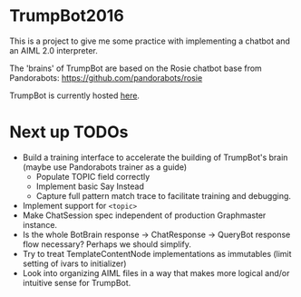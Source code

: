 # TrumpBot2016

This is a project to give me some practice with implementing a chatbot
and an AIML 2.0 interpreter.

The 'brains' of TrumpBot are based on the Rosie chatbot base from Pandorabots: https://github.com/pandorabots/rosie

TrumpBot is currently hosted [here](http://shielded-fortress-9359.herokuapp.com/).

# Next up TODOs

* Build a training interface to accelerate the building of TrumpBot's brain (maybe use Pandorabots trainer as a guide)
    * Populate TOPIC field correctly
    * Implement basic Say Instead
    * Capture full pattern match trace to facilitate training and debugging.
* Implement support for `<topic>`
* Make ChatSession spec independent of production Graphmaster instance.
* Is the whole BotBrain response -> ChatResponse -> QueryBot response flow necessary? Perhaps we should simplify.
* Try to treat TemplateContentNode implementations as immutables (limit setting of ivars to initializer)
* Look into organizing AIML files in a way that makes more logical and/or intuitive sense for TrumpBot.
